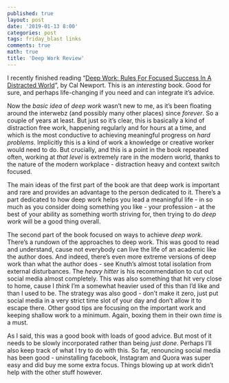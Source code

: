 ```yaml
---
published: true
layout: post
date: '2019-01-13 8:00'
categories: post
tags: friday_blast links
comments: true
math: true
title: 'Deep Work Review'
---
```

I recently finished reading “[Deep Work: Rules For Focused Success In A Distracted World](https://www.amazon.com/Deep-Work-Focused-Success-Distracted/dp/1455586692)”, by Cal Newport. This is an _interesting_ book. Good for sure, and perhaps life-changing if you need and can integrate it’s advice.

Now the _basic idea_ of _deep work_ wasn’t new to me, as it’s been floating around the interwebz (and possibly many other places) since _forever_. So a couple of years at least. But just so it’s clear, this is basically a kind of distraction free work, happening regularly and for hours at a time, and which is the most conductive to achieving meaningful progress on _hard problems_. Implicitly this is a kind of work a knowledge or creative worker would need to do. But crucially, and this is a point in the book repeated often, working at _that level_ is extremely rare in the modern world, thanks to the nature of the modern workplace - distraction heavy and context switch focused.

The main ideas of the first part of the book are that deep work is important and rare and provides an advantage to the person dedicated to it. There’s a part dedicated to how deep work helps you lead a meaningful life - in so much as you consider doing something you like - your profession - at the best of your ability as something worth striving for, then trying to do _deep work_ will be a good thing overall.

The second part of the book focused on ways to achieve _deep work_. There’s a rundown of the approaches to deep work. This was good to read and understand, cause not everybody can live the life of an academic like the author does. And indeed, there’s even more extreme versions of deep work than what the author does - see Knuth’s almost total isolation from external disturbances. The _heavy hitter_ is his recommendation to cut out social media almost completely. This was also something that hit very close to home, cause I _think_ I’m a somewhat heavier used of this than I’d like and than I used to be. The strategy was also good - don’t make it zero, just put social media in a very strict time slot of your day and don’t allow it to escape there. Other good tips are focusing on the important work and keeping shallow work to a minimum. Again, boxing them in their own _time_ is a must.

As I said, this was a good book with loads of good advice. But most of it needs to be slowly incorporated rather than being _just done_. Perhaps I’ll also keep track of what I try to do with this. So far, renouncing social media has been good - uninstalling facebook, Instagram and Quora was super easy and did buy me some extra focus. Things blowing up at work didn’t help with the other stuff however.
